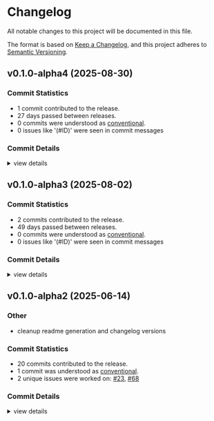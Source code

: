 # Changelog

All notable changes to this project will be documented in this file.

The format is based on [Keep a Changelog](https://keepachangelog.com/en/1.0.0/),
and this project adheres to [Semantic Versioning](https://semver.org/spec/v2.0.0.html).

## v0.1.0-alpha4 (2025-08-30)

### Commit Statistics

<csr-read-only-do-not-edit/>

 - 1 commit contributed to the release.
 - 27 days passed between releases.
 - 0 commits were understood as [conventional](https://www.conventionalcommits.org).
 - 0 issues like '(#ID)' were seen in commit messages

### Commit Details

<csr-read-only-do-not-edit/>

<details><summary>view details</summary>

 * **Uncategorized**
    - Improve batch interface ([`1e6bc06`](https://github.com/obliviouslabs/rostl/commit/1e6bc0691cd603abb57ab8d194205035355f4bea))
</details>

## v0.1.0-alpha3 (2025-08-02)

### Commit Statistics

<csr-read-only-do-not-edit/>

 - 2 commits contributed to the release.
 - 49 days passed between releases.
 - 0 commits were understood as [conventional](https://www.conventionalcommits.org).
 - 0 issues like '(#ID)' were seen in commit messages

### Commit Details

<csr-read-only-do-not-edit/>

<details><summary>view details</summary>

 * **Uncategorized**
    - Adjusting changelogs prior to release of rostl-primitives v0.1.0-alpha3, rostl-oram v0.1.0-alpha3, rostl-sort v0.1.0-alpha3, rostl-datastructures v0.1.0-alpha3, rostl-storage v0.1.0-alpha3 ([`2ac5097`](https://github.com/obliviouslabs/rostl/commit/2ac5097356c28dad895962bafe1ebff65a8707a4))
    - Update version for release ([`a086035`](https://github.com/obliviouslabs/rostl/commit/a0860358f2762c92988d44fcaff5bccd6057ab9c))
</details>

## v0.1.0-alpha2 (2025-06-14)

<csr-id-66270107a067960190afb9cf46a3e9963b0f3ae2/>

### Other

 - <csr-id-66270107a067960190afb9cf46a3e9963b0f3ae2/> cleanup readme generation and changelog versions

### Commit Statistics

<csr-read-only-do-not-edit/>

 - 20 commits contributed to the release.
 - 1 commit was understood as [conventional](https://www.conventionalcommits.org).
 - 2 unique issues were worked on: [#23](https://github.com/obliviouslabs/rostl/issues/23), [#68](https://github.com/obliviouslabs/rostl/issues/68)

### Commit Details

<csr-read-only-do-not-edit/>

<details><summary>view details</summary>

 * **[#23](https://github.com/obliviouslabs/rostl/issues/23)**
    - Implement circuit oram ([`b7752fd`](https://github.com/obliviouslabs/rostl/commit/b7752fd27e04dfe4343f07f1a1bd2614d822a9e9))
 * **[#68](https://github.com/obliviouslabs/rostl/issues/68)**
    - Rename package names to rostl ([`332c664`](https://github.com/obliviouslabs/rostl/commit/332c664ab509038cc181a39fa616d02f8df2bf36))
 * **Uncategorized**
    - Bump rostl-primitives v0.1.0-alpha2, rostl-oram v0.1.0-alpha2, rostl-sort v0.1.0-alpha2, rostl-datastructures v0.1.0-alpha2, rostl-storage v0.1.0-alpha2 ([`feaeb2d`](https://github.com/obliviouslabs/rostl/commit/feaeb2d2d3bbe5cd68932e65d187e9e3dc144b96))
    - Update crates.io readme badges ([`3fea8ff`](https://github.com/obliviouslabs/rostl/commit/3fea8ff3a6f22e50e8d89ba4bedbf3da19a1323d))
    - Update version ([`a8d8aad`](https://github.com/obliviouslabs/rostl/commit/a8d8aad49b7fa41233a4fc6c7ce5b230c58b64e9))
    - Fix typos ([`a49f307`](https://github.com/obliviouslabs/rostl/commit/a49f307b17abdcb34703af193ed644ad68d09996))
    - Cleanup readme generation and changelog versions ([`6627010`](https://github.com/obliviouslabs/rostl/commit/66270107a067960190afb9cf46a3e9963b0f3ae2))
    - Prepare release 0.1.0: update CHANGELOG files ([`cc5bd22`](https://github.com/obliviouslabs/rostl/commit/cc5bd22765bd22de2eb284c70e649370c1242135))
    - Adds release script ([`9dd936d`](https://github.com/obliviouslabs/rostl/commit/9dd936dcaf40ef9a502c5d22775a9f2c9e6342c0))
    - Adds homepage ([`4847107`](https://github.com/obliviouslabs/rostl/commit/4847107adece9f60486a7a05323f7675104aedbb))
    - Adds crate READMEs ([`29ee8c8`](https://github.com/obliviouslabs/rostl/commit/29ee8c8c05ea2447283f4cd62fc3179eb242380f))
    - Fix benchmarks for aarch64 ([`fcbff8f`](https://github.com/obliviouslabs/rostl/commit/fcbff8f77f69ca8e3d69950862a2b27a4396a5b3))
    - Run cargo make precommit ([`8c9eb51`](https://github.com/obliviouslabs/rostl/commit/8c9eb51c66cc7c528631618a38d0a4f6e44615cd))
    - More aarch64 support ([`2a27ef7`](https://github.com/obliviouslabs/rostl/commit/2a27ef7a719d01c20e76e321482bee6a2c8862d4))
    - Comment unecessary benchmark ([`a0aa3ef`](https://github.com/obliviouslabs/rostl/commit/a0aa3efdecae3fd0fe9c1496800a3996006abe7a))
    - Investigate runner related benchmark issue ([`e7e7a40`](https://github.com/obliviouslabs/rostl/commit/e7e7a40992a52e67e5f80ec39d22749ce74cb720))
    - Better benchmarking constraints ([`3ab8bc0`](https://github.com/obliviouslabs/rostl/commit/3ab8bc096e9efccd2b84d210f46cb2abfcf125bd))
    - Adds benchmark constraints ([`3af9217`](https://github.com/obliviouslabs/rostl/commit/3af92171a7b0368674655af519d37fd5fadbb283))
    - Adds memstore ([`9837875`](https://github.com/obliviouslabs/rostl/commit/9837875a3eede7246088e1b8baadb58fd2696d96))
    - Adds storage crate using cargo-workspace ([`812dd31`](https://github.com/obliviouslabs/rostl/commit/812dd31e1ebdefad44926c9e4aa96ef5c803c44a))
</details>

